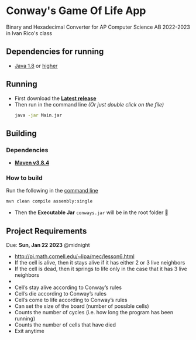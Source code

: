 # Conway's Game Of Life App

Binary and Hexadecimal Converter for AP Computer Science AB 2022-2023 in Ivan Rico's class

## Dependencies for running

- [Java 1.8](https://www.oracle.com/java/technologies/javase/javase8-archive-downloads.html) or [higher](https://adoptium.net/)

## Running

- First download the **[Latest release](https://github.com/luis-c465/conways/releases/latest)**
- Then run in the command line _(Or just double click on the file)_
  ```bash
  java -jar Main.jar
  ```

## Building

### Dependencies

- **[Maven v3.8.4](https://maven.apache.org/download.cgi)**

### How to build

Run the following in the [command line](https://www.freecodecamp.org/news/how-to-use-the-cli-beginner-guide/#how-to-locate-your-cli)

```bash
mvn clean compile assembly:single
```

- Then the **Executable Jar** `conways.jar` will be in the root folder 🎉

## Project Requirements

Due: **Sun, Jan 22 2023** @midnight

- http://pi.math.cornell.edu/~lipa/mec/lesson6.html
- If the cell is alive, then it stays alive if it has either 2 or 3 live neighbors
- If the cell is dead, then it springs to life only in the case that it has 3 live neighbors
-
- Cell’s stay alive according to Conway’s rules
- Cell’s die according to Conway’s rules
- Cell’s come to life according to Conway’s rules
- Can set the size of the board (number of possible cells)
- Counts the number of cycles (i.e. how long the program has been running)
- Counts the number of cells that have died
- Exit anytime
